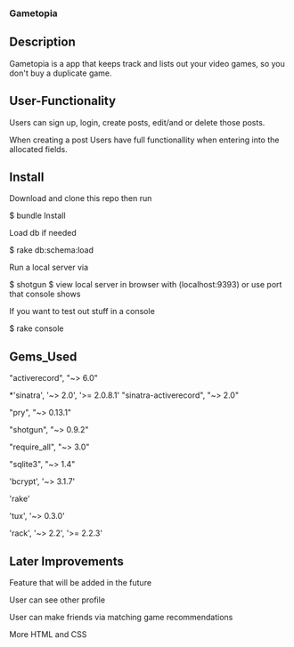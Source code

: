 ### Gametopia

## Description

Gametopia is a app that keeps track and lists out your video games, so you don't buy a duplicate game.

## User-Functionality 

Users can sign up, login, create posts, edit/and or delete those posts.

When creating a post Users have full functionallity when entering into the allocated fields.

## Install

Download and clone this repo then run

$ bundle Install

Load db if needed

$ rake db:schema:load 

Run a local server via

$ shotgun
$ view local server in browser with (localhost:9393) or use port that console shows

If you want to test out stuff in a console 

$ rake console

## Gems_Used

"activerecord", "~> 6.0"

*'sinatra', '~> 2.0', '>= 2.0.8.1'
"sinatra-activerecord", "~> 2.0"

"pry", "~> 0.13.1"

"shotgun", "~> 0.9.2"

"require_all", "~> 3.0"

"sqlite3", "~> 1.4"

'bcrypt', '~> 3.1.7'

'rake'

'tux', '~> 0.3.0'

'rack', '~> 2.2', '>= 2.2.3'

## Later Improvements

Feature that will be added in the future 

User can see other profile 

User can make friends via matching game recommendations 

More HTML and CSS 
